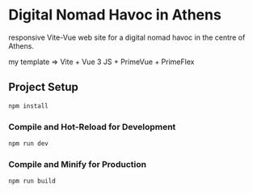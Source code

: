 # Digital Nomad Havoc in Athens

responsive Vite-Vue web site for a digital nomad havoc in the centre of Athens.

my template => Vite + Vue 3 JS + PrimeVue + PrimeFlex

## Project Setup

```sh
npm install
```

### Compile and Hot-Reload for Development

```sh
npm run dev
```

### Compile and Minify for Production

```sh
npm run build
```
